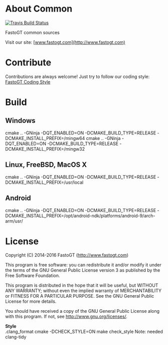 About Common
===============
[![Travis Build Status](https://travis-ci.org/fastogt/common.svg?branch=master)](https://travis-ci.org/fastogt/common)

FastoGT common sources

Visit our site: [www.fastogt.com](http://www.fastogt.com)

Contribute
==========
Contributions are always welcome! Just try to follow our coding style: [FastoGT Coding Style](https://github.com/fasto/common/wiki/Coding-Style)

Build
========

Windows
-------
cmake .. -GNinja -DQT_ENABLED=ON -DCMAKE_BUILD_TYPE=RELEASE -DCMAKE_INSTALL_PREFIX=/mingw64
cmake .. -GNinja -DQT_ENABLED=ON -DCMAKE_BUILD_TYPE=RELEASE -DCMAKE_INSTALL_PREFIX=/mingw32

Linux, FreeBSD, MacOS X
-------
cmake .. -GNinja -DQT_ENABLED=ON -DCMAKE_BUILD_TYPE=RELEASE -DCMAKE_INSTALL_PREFIX=/usr/local

Android
-------
cmake .. -GNinja -DQT_ENABLED=ON -DCMAKE_BUILD_TYPE=RELEASE -DCMAKE_INSTALL_PREFIX=/opt/android-ndk/platforms/android-9/arch-arm/usr/

License
=======

Copyright (C) 2014-2016 FastoGT (http://www.fastogt.com)

This program is free software: you can redistribute it and/or modify
it under the terms of the GNU General Public License version 3 as 
published by the Free Software Foundation.

This program is distributed in the hope that it will be useful,
but WITHOUT ANY WARRANTY; without even the implied warranty of
MERCHANTABILITY or FITNESS FOR A PARTICULAR PURPOSE.  See the
GNU General Public License for more details.

You should have received a copy of the GNU General Public License
along with this program. If not, see <http://www.gnu.org/licenses/>.

**Style**<br/>
.clang_format
cmake -DCHECK_STYLE=ON
make check_style
Note: needed clang-tidy
